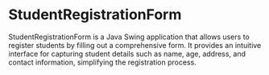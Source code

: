 # StudentRegistrationForm
 StudentRegistrationForm is a Java Swing application that allows users to register students by filling out a comprehensive form. It provides an intuitive interface for capturing student details such as name, age, address, and contact information, simplifying the registration process. 
